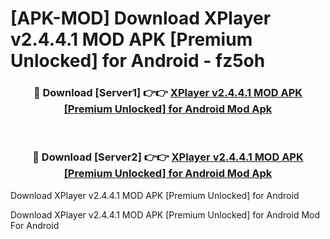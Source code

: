 # [APK-MOD] Download XPlayer v2.4.4.1 MOD APK [Premium Unlocked] for Android - fz5oh


<div align="center">
<h3>🔴 Download [Server1] 👉👉 <a href="https://apk-comot.site?title=XPlayer_v2.4.4.1_MOD_APK_[Premium_Unlocked]_for_Android">XPlayer v2.4.4.1 MOD APK [Premium Unlocked] for Android Mod Apk</a></h3><br>
<h3>🔴 Download [Server2] 👉👉 <a href="https://apk-comot.site?title=XPlayer_v2.4.4.1_MOD_APK_[Premium_Unlocked]_for_Android">XPlayer v2.4.4.1 MOD APK [Premium Unlocked] for Android Mod Apk</a></h3>
</div>



Download XPlayer v2.4.4.1 MOD APK [Premium Unlocked] for Android 

Download XPlayer v2.4.4.1 MOD APK [Premium Unlocked] for Android Mod For Android